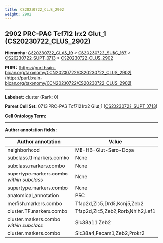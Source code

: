 ```yaml
---
title: CS20230722_CLUS_2902
weight: 2902
---
```

## 2902 PRC-PAG Tcf7l2 Irx2 Glut_1 (CS20230722_CLUS_2902)
<b>Hierarchy: </b>
[CS20230722_CLAS_19](../CS20230722_CLAS_19) >
[CS20230722_SUBC_167](../CS20230722_SUBC_167) >
[CS20230722_SUPT_0713](../CS20230722_SUPT_0713) >
[CS20230722_CLUS_2902](../CS20230722_CLUS_2902)

**PURL:** [https://purl.brain-bican.org/taxonomy/CCN20230722/CS20230722_CLUS_2902](https://purl.brain-bican.org/taxonomy/CCN20230722/CS20230722_CLUS_2902)

---


**Labelset:** cluster (Rank: 0)

**Parent Cell Set:** 0713 PRC-PAG Tcf7l2 Irx2 Glut_1 ([CS20230722_SUPT_0713](../CS20230722_SUPT_0713))



**Cell Ontology Term:** 

[MARKER GENES.]: #


---

[TRANSFERRED ANNOTATIONS.]: #


[AUTHOR ANNOTATION FIELDS.]: #


**Author annotation fields:**

| Author annotation | Value |
|-------------------|-------|
|neighborhood|MB-HB-Glut-Sero-Dopa|
|subclass.tf.markers.combo|None|
|subclass.markers.combo|None|
|supertype.markers.combo _within subclass_|None|
|supertype.markers.combo|None|
|anatomical_annotation|PRC|
|merfish.markers.combo|Tfap2d,Zic5,Drd5,Kcnj5,Zeb2|
|cluster.TF.markers.combo|Tfap2d,Zic5,Zeb2,Rorb,Nhlh2,Lef1|
|cluster.markers.combo _within subclass_|Slc38a11,Zeb2|
|cluster.markers.combo|Slc38a4,Pecam1,Zeb2,Prokr2|
